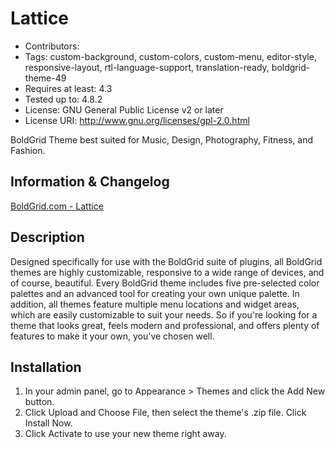 # Lattice
- Contributors: 
- Tags: custom-background, custom-colors, custom-menu, editor-style, responsive-layout, rtl-language-support, translation-ready, boldgrid-theme-49
- Requires at least: 4.3
- Tested up to: 4.8.2
- License: GNU General Public License v2 or later
- License URI: http://www.gnu.org/licenses/gpl-2.0.html

BoldGrid Theme best suited for Music, Design, Photography, Fitness, and Fashion.

## Information & Changelog
[BoldGrid.com - Lattice](http://www.boldgrid.com/lattice/)

## Description
Designed specifically for use with the BoldGrid suite of plugins, all BoldGrid themes are highly customizable, responsive to a wide range of devices, and of course, beautiful. Every BoldGrid theme includes five pre-selected color palettes and an advanced tool for creating your own unique palette. In addition, all themes feature multiple menu locations and widget areas, which are easily customizable to suit your needs. So if you're looking for a theme that looks great, feels modern and professional, and offers plenty of features to make it your own, you've chosen well.

## Installation
1. In your admin panel, go to Appearance > Themes and click the Add New button.
2. Click Upload and Choose File, then select the theme's .zip file. Click Install Now.
3. Click Activate to use your new theme right away.
